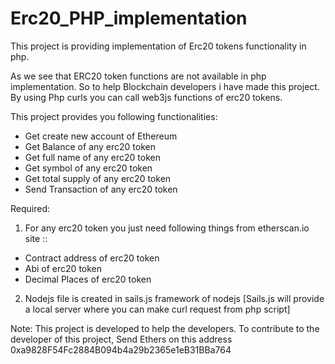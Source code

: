 # Erc20_PHP_implementation
This project is providing implementation of Erc20 tokens functionality in php.

As we see that ERC20 token functions are not available in php implementation. So to help Blockchain developers i have made this project.
By using Php curls you can call web3js functions of erc20 tokens.

This project provides you following functionalities:
* Get create new account of Ethereum
* Get Balance of any erc20 token
* Get full name of any erc20 token
* Get symbol of any erc20 token
* Get total supply of any erc20 token
* Send Transaction of any erc20 token

Required:
1. For any erc20 token you just need following things from etherscan.io site ::
* Contract address of erc20 token
* Abi of erc20 token
* Decimal Places of erc20 token
2. Nodejs file is created in sails.js framework of nodejs [Sails.js will provide a local server where you can make curl request from php script]



Note:
This project is developed to help the developers.
To contribute to the developer of this project, Send Ethers on this address
0xa9828F54Fc2884B094b4a29b2365e1eB31BBa764
